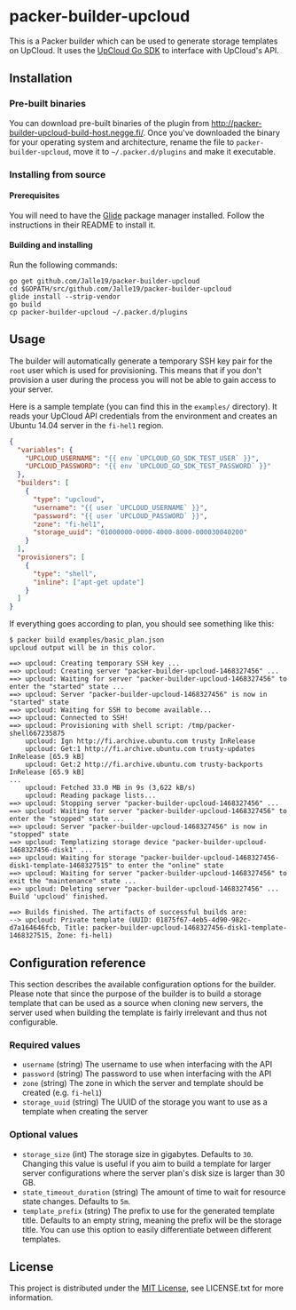 # packer-builder-upcloud

This is a Packer builder which can be used to generate storage templates on UpCloud. It uses the 
[UpCloud Go SDK](https://github.com/Jalle19/upcloud-go-sdk) to interface with UpCloud's API.

## Installation

### Pre-built binaries

You can download pre-built binaries of the plugin from 
http://packer-builder-upcloud-build-host.negge.fi/. Once you've downloaded the binary for 
your operating system and architecture, rename the file to `packer-builder-upcloud`, move it to `~/.packer.d/plugins` 
and make it executable.

### Installing from source

#### Prerequisites

You will need to have the [Glide](https://github.com/Masterminds/glide) package manager installed. Follow the 
instructions in their README to install it.

#### Building and installing

Run the following commands:

```
go get github.com/Jalle19/packer-builder-upcloud
cd $GOPATH/src/github.com/Jalle19/packer-builder-upcloud
glide install --strip-vendor
go build
cp packer-builder-upcloud ~/.packer.d/plugins
```

## Usage

The builder will automatically generate a temporary SSH key pair for the `root` user which is used for provisioning. 
This means that if you don't provision a user during the process you will not be able to gain access to your server.

Here is a sample template (you can find this in the `examples/` directory). It reads your UpCloud API credentials from 
the environment and creates an Ubuntu 14.04 server in the `fi-hel1` region.

```json
{
  "variables": {
    "UPCLOUD_USERNAME": "{{ env `UPCLOUD_GO_SDK_TEST_USER` }}",
    "UPCLOUD_PASSWORD": "{{ env `UPCLOUD_GO_SDK_TEST_PASSWORD` }}"
  },
  "builders": [
    {
      "type": "upcloud",
      "username": "{{ user `UPCLOUD_USERNAME` }}",
      "password": "{{ user `UPCLOUD_PASSWORD` }}",
      "zone": "fi-hel1",
      "storage_uuid": "01000000-0000-4000-8000-000030040200"
    }
  ],
  "provisioners": [
    {
      "type": "shell",
      "inline": ["apt-get update"]
    }
  ]
}
```

If everything goes according to plan, you should see something like this:

```
$ packer build examples/basic_plan.json 
upcloud output will be in this color.

==> upcloud: Creating temporary SSH key ...
==> upcloud: Creating server "packer-builder-upcloud-1468327456" ...
==> upcloud: Waiting for server "packer-builder-upcloud-1468327456" to enter the "started" state ...
==> upcloud: Server "packer-builder-upcloud-1468327456" is now in "started" state
==> upcloud: Waiting for SSH to become available...
==> upcloud: Connected to SSH!
==> upcloud: Provisioning with shell script: /tmp/packer-shell667235875
    upcloud: Ign http://fi.archive.ubuntu.com trusty InRelease
    upcloud: Get:1 http://fi.archive.ubuntu.com trusty-updates InRelease [65.9 kB]
    upcloud: Get:2 http://fi.archive.ubuntu.com trusty-backports InRelease [65.9 kB]
...
    upcloud: Fetched 33.0 MB in 9s (3,622 kB/s)
    upcloud: Reading package lists...
==> upcloud: Stopping server "packer-builder-upcloud-1468327456" ...
==> upcloud: Waiting for server "packer-builder-upcloud-1468327456" to enter the "stopped" state ...
==> upcloud: Server "packer-builder-upcloud-1468327456" is now in "stopped" state
==> upcloud: Templatizing storage device "packer-builder-upcloud-1468327456-disk1" ...
==> upcloud: Waiting for storage "packer-builder-upcloud-1468327456-disk1-template-1468327515" to enter the "online" state
==> upcloud: Waiting for server "packer-builder-upcloud-1468327456" to exit the "maintenance" state ...
==> upcloud: Deleting server "packer-builder-upcloud-1468327456" ...
Build 'upcloud' finished.

==> Builds finished. The artifacts of successful builds are:
--> upcloud: Private template (UUID: 01875f67-4eb5-4d90-982c-d7a164646fcb, Title: packer-builder-upcloud-1468327456-disk1-template-1468327515, Zone: fi-hel1)
```

## Configuration reference

This section describes the available configuration options for the builder. Please note that since the purpose of the 
builder is to build a storage template that can be used as a source when cloning new servers, the server used when 
building the template is fairly irrelevant and thus not configurable. 

### Required values

* `username` (string) The username to use when interfacing with the API
* `password` (string) The password to use when interfacing with the API
* `zone` (string) The zone in which the server and template should be created (e.g. `fi-hel1`)
* `storage_uuid` (string) The UUID of the storage you want to use as a template when creating the server

### Optional values

* `storage_size` (int) The storage size in gigabytes. Defaults to `30`. Changing this value is useful if you aim to build 
a template for larger server configurations where the server plan's disk size is larger than 30 GB.
* `state_timeout_duration` (string) The amount of time to wait for resource state changes. Defaults to `5m`.
* `template_prefix` (string) The prefix to use for the generated template title. Defaults to an empty string, meaning 
the prefix will be the storage title. You can use this option to easily differentiate between different templates.

## License

This project is distributed under the [MIT License](https://opensource.org/licenses/MIT), see LICENSE.txt for more 
information.
